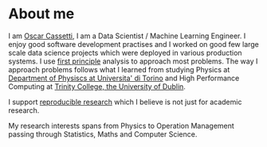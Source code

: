 # About me 

I am [Oscar Cassetti](www.linkedin.com/in/ocassetti/), I am a Data Scientist / Machine Learning Engineer.
I enjoy good software development practises and I worked on good few large scale data science projects which were deployed in various production systems. 
I use [first principle](https://en.wikipedia.org/wiki/First_principle) analysis to approach most problems. The way I approach problems follows what I learned from studying Physics at [Department of Physiscs at Universita' di Torino](http://www.df.unito.it/do/home.pl) and
High Performance Computing at [Trinity College, the University of Dublin](https://www.tcd.ie/).

I support [reproducible research](https://en.wikipedia.org/wiki/Reproducibility) which I believe is not just for academic research. 

My research interests spans from Physics to Operation Management passing through Statistics, Maths and Computer Science. 
